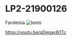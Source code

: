 # LP2-21900126
Fandeisia
![texto](https://github.com/a21900126/LP2-21900126/blob/master/diagrama.png)

https://youtu.be/qDegav8i1Tc
